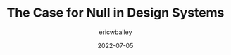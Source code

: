 ---
author: ericwbailey
date: 2022-07-05
draft: true
permalink: false
publisher: adhocteam
tags:
  - design-systems
target_url: https://adhocteam.us/2022/07/05/null-in-design-systems/
title: The Case for Null in Design Systems
---